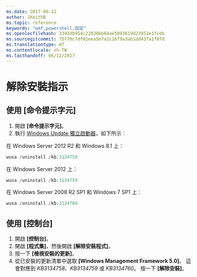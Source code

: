 ```yaml
---
ms.date: 2017-06-12
author: JKeithB
ms.topic: reference
keywords: "wmf,powershell,設定"
ms.openlocfilehash: 3392db954c22030bb64ae5093619d23952e1fcdb
ms.sourcegitcommit: 75f70c7df01eea5e7a2c16f9a3ab1dd437a1f8fd
ms.translationtype: HT
ms.contentlocale: zh-TW
ms.lasthandoff: 06/12/2017
---
```

<a id="uninstallation-instructions" class="xliff"></a>
# 解除安裝指示

<a id="using-command-prompt" class="xliff"></a>
## 使用 [命令提示字元]
1.  開啟 **[命令提示字元]**。
2.  執行 [Windows Update 獨立啟動器](https://support.microsoft.com/en-us/kb/934307)，如下所示︰

在 Windows Server 2012 R2 和 Windows 8.1 上：
```powershell
wusa /uninstall /kb:3134758
```
在 Windows Server 2012 上：
```powershell
wusa /uninstall /kb:3134759
```
在 Windows Server 2008 R2 SP1 和 Windows 7 SP1 上：
```powershell
wusa /uninstall /kb:3134760
```

<a id="using-control-panel" class="xliff"></a>
## 使用 [控制台]
1.  開啟 **[控制台]**。
2.  開啟 **[程式集]**，然後開啟 **[解除安裝程式]**。
3.  按一下 **[檢視安裝的更新]**。
4.  從已安裝的更新清單中選取 **[Windows Management Framework 5.0]**。 這會對應到 *KB3134758*、*KB3134759* 或 *KB3134760*。 按一下 **[解除安裝]**。

